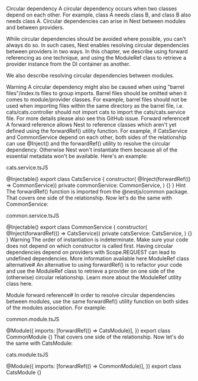 Circular dependency
A circular dependency occurs when two classes depend on each other. For example, class A needs class B, and class B also needs class A. Circular dependencies can arise in Nest between modules and between providers.

While circular dependencies should be avoided where possible, you can't always do so. In such cases, Nest enables resolving circular dependencies between providers in two ways. In this chapter, we describe using forward referencing as one technique, and using the ModuleRef class to retrieve a provider instance from the DI container as another.

We also describe resolving circular dependencies between modules.

Warning
A circular dependency might also be caused when using "barrel files"/index.ts files to group imports. Barrel files should be omitted when it comes to module/provider classes. For example, barrel files should not be used when importing files within the same directory as the barrel file, i.e. cats/cats.controller should not import cats to import the cats/cats.service file. For more details please also see this GitHub issue.
Forward reference#
A forward reference allows Nest to reference classes which aren't yet defined using the forwardRef() utility function. For example, if CatsService and CommonService depend on each other, both sides of the relationship can use @Inject() and the forwardRef() utility to resolve the circular dependency. Otherwise Nest won't instantiate them because all of the essential metadata won't be available. Here's an example:


cats.service.tsJS

@Injectable()
export class CatsService {
  constructor(
    @Inject(forwardRef(() => CommonService))
    private commonService: CommonService,
  ) {}
}
Hint
The forwardRef() function is imported from the @nestjs/common package.
That covers one side of the relationship. Now let's do the same with CommonService:


common.service.tsJS

@Injectable()
export class CommonService {
  constructor(
    @Inject(forwardRef(() => CatsService))
    private catsService: CatsService,
  ) {}
}
Warning
The order of instantiation is indeterminate. Make sure your code does not depend on which constructor is called first. Having circular dependencies depend on providers with Scope.REQUEST can lead to undefined dependencies. More information available here
ModuleRef class alternative#
An alternative to using forwardRef() is to refactor your code and use the ModuleRef class to retrieve a provider on one side of the (otherwise) circular relationship. Learn more about the ModuleRef utility class here.

Module forward reference#
In order to resolve circular dependencies between modules, use the same forwardRef() utility function on both sides of the modules association. For example:


common.module.tsJS

@Module({
  imports: [forwardRef(() => CatsModule)],
})
export class CommonModule {}
That covers one side of the relationship. Now let's do the same with CatsModule:


cats.module.tsJS

@Module({
  imports: [forwardRef(() => CommonModule)],
})
export class CatsModule {}